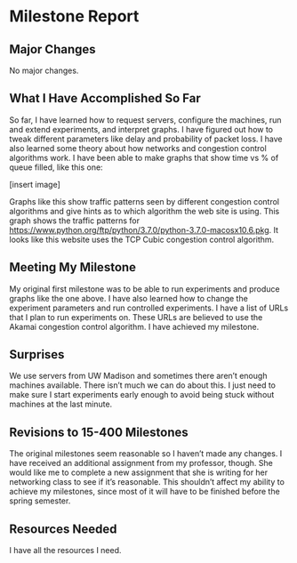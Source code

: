 # Milestone Report

## Major Changes 
No major changes.

## What I Have Accomplished So Far 
So far, I have learned how to request servers, configure the machines, run and extend experiments, and interpret graphs. I have figured out how to tweak different parameters like delay and probability of packet loss. I have also learned some theory about how networks and congestion control algorithms work. I have been able to make graphs that show time vs % of queue filled, like this one:

[insert image]

Graphs like this show traffic patterns seen by different congestion control algorithms and give hints as to which algorithm the web site is using. This graph shows the traffic patterns for https://www.python.org/ftp/python/3.7.0/python-3.7.0-macosx10.6.pkg. It looks like this website uses the TCP Cubic congestion control algorithm.   

## Meeting My Milestone 
My original first milestone was to be able to run experiments and produce graphs like the one above. I have also learned how to change the experiment parameters and run controlled experiments. I have a list of URLs that I plan to run experiments on. These URLs are believed to use the Akamai congestion control algorithm. I have achieved my milestone. 

## Surprises 
We use servers from UW Madison and sometimes there aren’t enough machines available. There isn’t much we can do about this. I just need to make sure I start experiments early enough to avoid being stuck without machines at the last minute. 

## Revisions to 15-400 Milestones 
The original milestones seem reasonable so I haven’t made any changes. I have received an additional assignment from my professor, though. She would like me to complete a new assignment that she is writing for her networking class to see if it’s reasonable. This shouldn’t affect my ability to achieve my milestones, since most of it will have to be finished before the spring semester.  

## Resources Needed 
I have all the resources I need. 
